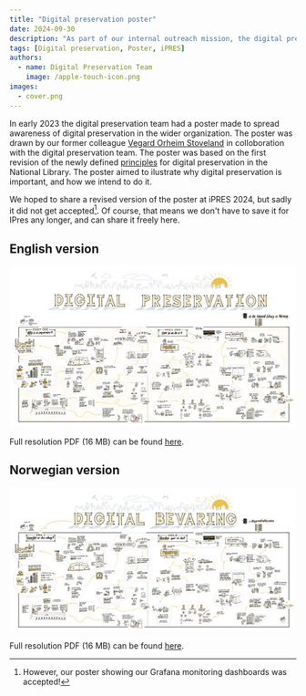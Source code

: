 ```yaml
---
title: "Digital preservation poster"  
date: 2024-09-30 
description: "As part of our internal outreach mission, the digital preservation had a poster made illustrating the whys and hows of digital preservation."
tags: [Digital preservation, Poster, iPRES]  
authors: 
  - name: Digital Preservation Team
    image: /apple-touch-icon.png
images: 
  - cover.png
---
```


In early 2023 the digital preservation team had a poster made to spread awareness of digital preservation in the wider organization.
The poster was drawn by our former colleague [Vegard Orheim Stoveland](https://stovis.no) in colloboration with the digital preservation team.
The poster was based on the first revision of the newly defined [principles](/docs/principles/nln-digipres-principles-en/) for digital preservation in the National Library. 
The poster aimed to ilustrate why digital preservation is important, and how we intend to do it.

We hoped to share a revised version of the poster at iPRES 2024, but sadly it did not get accepted[^1].
Of course, that means we don't have to save it for IPres any longer, and can share it freely here.

[^1]:However, our poster showing our Grafana monitoring dashboards was accepted!

## English version
[![English language digital preservation poster](2023-10-04-digital-preservation-vector.jpg "click the image for full resolution")](2023-10-04-digital-preservation-vector.jpg)

Full resolution PDF (16 MB) can be found [here](2023-10-04-digital-preservation-vector.jpg). 

## Norwegian version
[![Norwegian language digital preservation poster](2023-03-05-digital-bevaring-horisontal.jpg "click the image for full resolution PDF (16 MB)")](2023-03-05-digital-bevaring-horisontal.jpg)

Full resolution PDF (16 MB) can be found [here](2023-03-05-digital-bevaring-horisontal.pdf). 